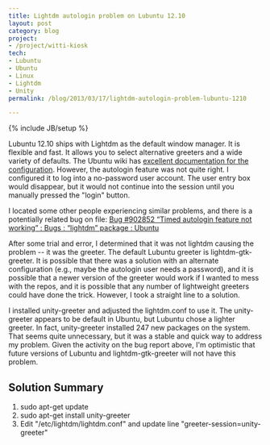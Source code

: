 ```yaml
---
title: Lightdm autologin problem on Lubuntu 12.10
layout: post
category: blog
project:
- /project/witti-kiosk
tech:
- Lubuntu
- Ubuntu
- Linux
- Lightdm
- Unity
permalink: /blog/2013/03/17/lightdm-autologin-problem-lubuntu-1210

---
```

{% include JB/setup %}
<div id="node-258" class="node node-blog node-promoted">
  <div class="content clearfix">
    <div class="field field-name-body field-type-text-with-summary field-label-hidden"><div class="field-items"><div class="field-item even"><p>Lubuntu 12.10 ships with Lightdm as the default window manager. It is flexible and fast. It allows you to select alternative greeters and a wide variety of defaults. The Ubuntu wiki has <a href="https://wiki.ubuntu.com/LightDM">excellent documentation for the configuration</a>. However, the autologin feature was not quite right. I configured it to log into a no-password user account. The user entry box would disappear, but it would not continue into the session until you manually pressed the "login" button.</p>
<!--break-->
<p>I located some other people experiencing similar problems, and there is a potentially related bug on file: <a href="https://bugs.launchpad.net/ubuntu/+source/lightdm/+bug/902852">Bug #902852 “Timed autologin feature not working” : Bugs : “lightdm” package : Ubuntu</a></p>
<p>After some trial and error, I determined that it was not lightdm causing the problem -- it was the greeter. The default Lubuntu greeter is lightdm-gtk-greeter. It is possible that there was a solution with an alternate configuration (e.g., maybe the autologin user needs a password), and it is possible that a newer version of the greeter would work if I wanted to mess with the repos, and it is possible that any number of lightweight greeters could have done the trick. However, I took a straight line to a solution.</p>
<p>I installed unity-greeter and adjusted the lightdm.conf to use it. The unity-greeter appears to be default in Ubuntu, but Lubuntu chose a lighter greeter. In fact, unity-greeter installed 247 new packages on the system. That seems quite unnecessary, but it was a stable and quick way to address my problem. Given the activity on the bug report above, I'm optimistic that future versions of Lubuntu and lightdm-gtk-greeter will not have this problem.</p>
<h2>
	Solution Summary</h2>
<ol><li>
		sudo apt-get update</li>
	<li>
		sudo apt-get install unity-greeter</li>
	<li>
		Edit "/etc/lightdm/lightdm.conf" and update line "greeter-session=unity-greeter"</li>
</ol></div></div></div>  </div>
</div>

